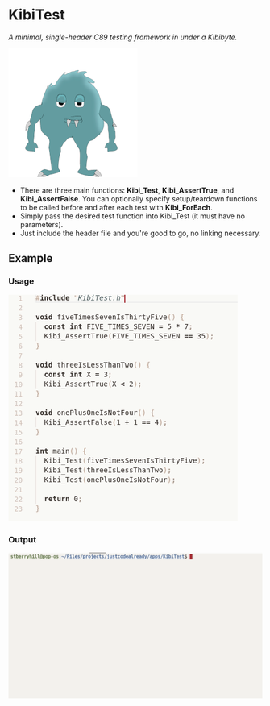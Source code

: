 # KibiTest 
*A minimal, single-header C89 testing framework in under a Kibibyte.*

![logo](https://github.com/stberryhill/KibiTest/blob/master/Media/Kibi_Logo.png)

* There are three main functions: **Kibi_Test**, **Kibi_AssertTrue**, and **Kibi_AssertFalse**. You can optionally specify setup/teardown functions to be called before and after each test with **Kibi_ForEach**.
* Simply pass the desired test function into Kibi_Test (it must have no parameters).
* Just include the header file and you're good to go, no linking necessary.

## Example
### Usage
![gif-showing-example-code](https://github.com/stberryhill/KibiTest/blob/master/Media/Example_Source.gif)
### Output
![gif-showing-example-output](https://github.com/stberryhill/KibiTest/blob/master/Media/Example_Execution.gif)
